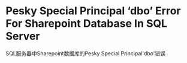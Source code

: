 # Pesky Special Principal ‘dbo’ Error For Sharepoint Database In SQL Server
 SQL服务器中Sharepoint数据库的Pesky Special Principal'dbo'错误
